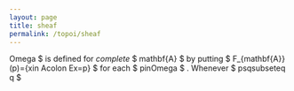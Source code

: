 ```yaml
---
layout: page
title: sheaf
permalink: /topoi/sheaf
---
```

Omega $ is defined for _complete_ $ mathbf{A} $ by putting $ F_{mathbf{A}}(p)={xin Acolon Ex=p} $ for each $ pinOmega $ . Whenever $ psqsubseteq q $ 
